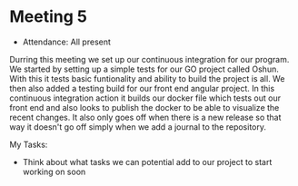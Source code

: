 # Meeting 5

- Attendance: All present

Durring this meeting we set up our continuous integration for our program. We started by setting up a simple tests for our GO project called Oshun. With this it tests basic funtionality and
ability to build the project is all. We then also added a testing build for our front end angular project. In this continuous integration action it builds our docker file which tests out
our front end and also looks to publish the docker to be able to visualize the recent changes. It also only goes off when there is a new release so that way it doesn't go off simply when
we add a journal to the repository.

My Tasks:
- Think about what tasks we can potential add to our project to start working on soon
